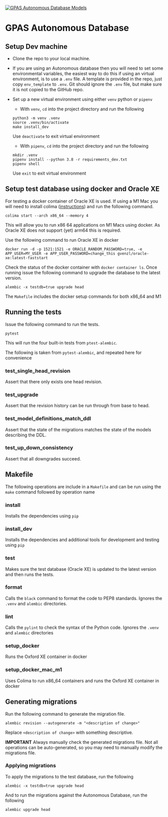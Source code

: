 [![GPAS Autonomous Database Models](https://github.com/oxfordmmm/gpas_adb/actions/workflows/db_tests.yml/badge.svg)](https://github.com/oxfordmmm/gpas_adb/actions/workflows/db_tests.yml)

# GPAS Autonomous Database

## Setup Dev machine

- Clone the repo to your local machine.

- If you are using an Autonomous database then you will need to set some environmental variables, the easiest way to do this if using an virtual environment, is to use a `.env` file. A template is provided in the repo, just copy `env_template` to `.env`. Git should ignore the `.env` file, but make sure it is not copied to the GitHub repo.

- Set up a new virtual environment using either `venv` python or `pipenv`

  - With `venv`, `cd` into the project directory and run the following

  ```
  python3 -m venv .venv
  source .venv/bin/activate
  make install_dev
  ```

  Use `deactivate` to exit virtual environment

  - With `pipenv`, `cd` into the project directory and run the following

  ```
  mkdir .venv
  pipenv install --python 3.8 -r requirements_dev.txt
  pipenv shell
  ```

  Use `exit` to exit virtual environment

## Setup test database using docker and Oracle XE

For testing a docker container of Oracle XE is used. If using a M1 Mac you will
need to install colima ([instructions](https://github.com/abiosoft/colima#installation)) and run the following command. 

```
colima start --arch x86_64 --memory 4
```

This will allow you to run x86 64 applications on M1 Macs using docker. As
Oracle XE does not support (yet) arm64 this is required.

Use the following command to run Oracle XE in docker

```
docker run -d -p 1521:1521 -e ORACLE_RANDOM_PASSWORD=true, -e APP_USER=MY_USER -e APP_USER_PASSWORD=change_this gvenzl/oracle-xe:latest-faststart
```

Check the status of the docker container with `docker container ls`. Once
running issue the following command to upgrade the database to the latest
version.

```
alembic -x testdb=true upgrade head
```

The `Makefile` includes the docker setup commands for both x86_64 and M1

## Running the tests

Issue the following command to run the tests.

```
pytest
```

This will run the four built-in tests from `ptest-alembic`.

The following is taken from `pytest-alembic`, and repeated here for convenience 

### test_single_head_revision

Assert that there only exists one head revision.

### test_upgrade

Assert that the revision history can be run through from base to head.

### test_model_definitions_match_ddl

Assert that the state of the migrations matches the state of the models describing the DDL.

### test_up_down_consistency

Assert that all downgrades succeed.

## Makefile

The following operations are include in a `Makefile` and can be run using the
`make` command followed by operation name

### install

Installs the dependencies using `pip`

### install_dev

Installs the dependencies and additional tools for development and testing using
`pip`

### test

Makes sure the test database (Oracle XE) is updated to the latest version and
then runs the tests.

### format

Calls the `black` command to format the code to PEP8 standards. Ignores the
`.venv` and `alembic` directories.

### lint

Calls the `pylint` to check the syntax of the Python code. Ignores the `.venv`
and `alembic` directories

### setup_docker

Runs the Oxford XE container in docker

### setup_docker_mac_m1

Uses Colima to run x86_64 containers and runs the Oxford XE container in docker

## Generating migrations

Run the following command to generate the migration file.

```
alembic revision --autogenerate -m "<description of change>"
```

Replace `<description of change>` with something descriptive.

**IMPORTANT** Always manually check the generated migrations file. Not all
operations can be auto-generated, so you may need to manually modify the
migrations file.

### Applying migrations

To apply the migrations to the test database, run the following

```
alembic -x testdb=true upgrade head
```

And to run the migrations against the Autonomous Database, run the following

```
alembic upgrade head
```

